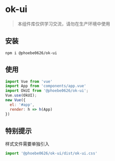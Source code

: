 # ok-ui

>本组件库仅供学习交流，请勿在生产环境中使用

## 安装
```
npm i @phoebe0626/ok-ui
```
## 使用
```javascript
import Vue from 'vue'
import App from 'components/app.vue'
import OkUI from '@phoebe0626/ok-ui';
Vue.use(OkUI);
new Vue({
  el: '#app',
  render: h => h(App)
})
```

## 特别提示
样式文件需要单独引入
```javascript
import '@phoebe0626/ok-ui/dist/ok-ui.css'
```
